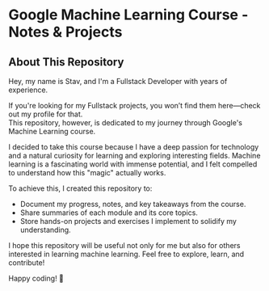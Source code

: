 # Google Machine Learning Course - Notes & Projects  

## About This Repository  

Hey, my name is Stav, and I'm a Fullstack Developer with years of experience.  

If you're looking for my Fullstack projects, you won’t find them here—check out my profile for that.  
This repository, however, is dedicated to my journey through Google's Machine Learning course.  

I decided to take this course because I have a deep passion for technology and a natural curiosity for learning and exploring interesting fields. Machine learning is a fascinating world with immense potential, and I felt compelled to understand how this "magic" actually works.  

To achieve this, I created this repository to:  
- Document my progress, notes, and key takeaways from the course.  
- Share summaries of each module and its core topics.  
- Store hands-on projects and exercises I implement to solidify my understanding.  

I hope this repository will be useful not only for me but also for others interested in learning machine learning. Feel free to explore, learn, and contribute!  

Happy coding! 🚀  